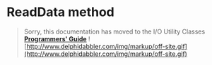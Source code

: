 <a href='Hidden comment: 
$Rev$
$Date$
'></a>

# ReadData method #

> Sorry, this documentation has moved to the I/O Utility Classes **[Programmers' Guide](http://wiki.delphidabbler.com/index.php/Docs/TPJPipeReadData)** ![http://www.delphidabbler.com/img/markup/off-site.gif](http://www.delphidabbler.com/img/markup/off-site.gif)
